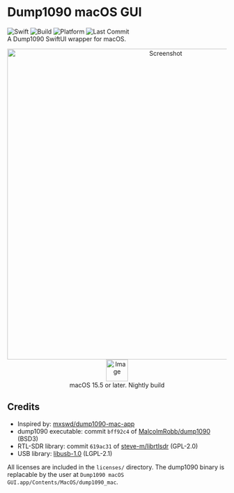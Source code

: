 # Dump1090 macOS GUI
![Swift](https://img.shields.io/badge/Swift-F05138?logo=swift&logoColor=white)
![Build](https://github.com/nikolan123/Dump1090-macOS-GUI/actions/workflows/nightlybuild.yaml/badge.svg)
![Platform](https://img.shields.io/badge/platform-macOS-blue)
![Last Commit](https://img.shields.io/github/last-commit/nikolan123/Dump1090-macOS-GUI)
<br>
A Dump1090 SwiftUI wrapper for macOS.

<p align="center">
  <img alt="Screenshot" src="https://github.com/user-attachments/assets/758aaf3c-4d5e-4264-b130-590d3836b0e2" width="712" />
  <br>
  <a href="https://github.com/nikolan123/Dump1090-macOS-GUI/releases/download/nightly/Dump1090MAC.dmg"><img height="50" alt="Image" src="https://github.com/user-attachments/assets/c41f9e2d-af5c-47e1-a5b9-70047bb37600" /></a>
  <br>
  macOS 15.5 or later. Nightly build
</p>

## Credits
- Inspired by: [mxswd/dump1090-mac-app](https://github.com/mxswd/dump1090-mac-app)
- dump1090 executable: commit `bff92c4` of [MalcolmRobb/dump1090](https://github.com/MalcolmRobb/dump1090) (BSD3)
- RTL-SDR library: commit `619ac31` of [steve-m/librtlsdr](https://github.com/steve-m/librtlsdr) (GPL-2.0)
- USB library: [libusb-1.0](https://github.com/libusb/libusb) (LGPL-2.1)

All licenses are included in the `licenses/` directory. The dump1090 binary is replacable by the user at `Dump1090 macOS GUI.app/Contents/MacOS/dump1090_mac`.
